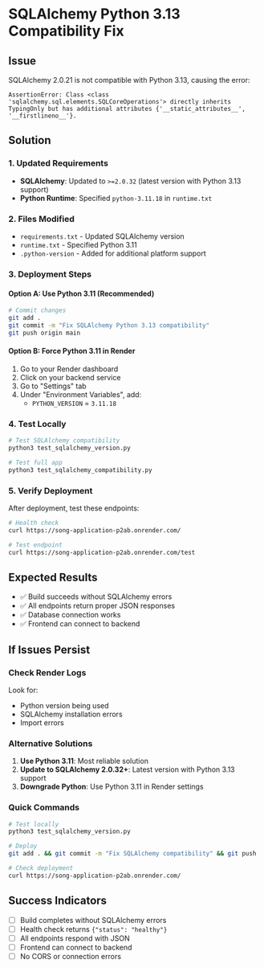# SQLAlchemy Python 3.13 Compatibility Fix

## Issue
SQLAlchemy 2.0.21 is not compatible with Python 3.13, causing the error:
```
AssertionError: Class <class 'sqlalchemy.sql.elements.SQLCoreOperations'> directly inherits TypingOnly but has additional attributes {'__static_attributes__', '__firstlineno__'}.
```

## Solution

### 1. Updated Requirements
- **SQLAlchemy**: Updated to `>=2.0.32` (latest version with Python 3.13 support)
- **Python Runtime**: Specified `python-3.11.18` in `runtime.txt`

### 2. Files Modified
- `requirements.txt` - Updated SQLAlchemy version
- `runtime.txt` - Specified Python 3.11
- `.python-version` - Added for additional platform support

### 3. Deployment Steps

#### Option A: Use Python 3.11 (Recommended)
```bash
# Commit changes
git add .
git commit -m "Fix SQLAlchemy Python 3.13 compatibility"
git push origin main
```

#### Option B: Force Python 3.11 in Render
1. Go to your Render dashboard
2. Click on your backend service
3. Go to "Settings" tab
4. Under "Environment Variables", add:
   - `PYTHON_VERSION` = `3.11.18`

### 4. Test Locally
```bash
# Test SQLAlchemy compatibility
python3 test_sqlalchemy_version.py

# Test full app
python3 test_sqlalchemy_compatibility.py
```

### 5. Verify Deployment
After deployment, test these endpoints:
```bash
# Health check
curl https://song-application-p2ab.onrender.com/

# Test endpoint
curl https://song-application-p2ab.onrender.com/test
```

## Expected Results
- ✅ Build succeeds without SQLAlchemy errors
- ✅ All endpoints return proper JSON responses
- ✅ Database connection works
- ✅ Frontend can connect to backend

## If Issues Persist

### Check Render Logs
Look for:
- Python version being used
- SQLAlchemy installation errors
- Import errors

### Alternative Solutions
1. **Use Python 3.11**: Most reliable solution
2. **Update to SQLAlchemy 2.0.32+**: Latest version with Python 3.13 support
3. **Downgrade Python**: Use Python 3.11 in Render settings

### Quick Commands
```bash
# Test locally
python3 test_sqlalchemy_version.py

# Deploy
git add . && git commit -m "Fix SQLAlchemy compatibility" && git push

# Check deployment
curl https://song-application-p2ab.onrender.com/
```

## Success Indicators
- [ ] Build completes without SQLAlchemy errors
- [ ] Health check returns `{"status": "healthy"}`
- [ ] All endpoints respond with JSON
- [ ] Frontend can connect to backend
- [ ] No CORS or connection errors 
